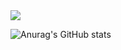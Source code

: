 <img src="https://img.shields.io/badge/Android-3DDC84?style=flat-square&logo=Android&logoColor=white"/>
































![Anurag's GitHub stats](https://github-readme-stats.vercel.app/api?username=Ch4nh33&show_icons=true&theme=radical)
